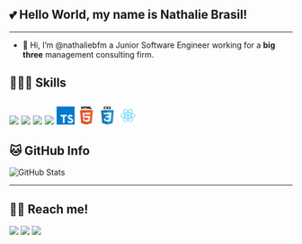 ## 💕 Hello World, my name is <strong>Nathalie Brasil!</strong>

----

- 👋 Hi, I’m @nathaliebfm a Junior Software Engineer working for a <strong>big three</strong> management consulting firm.

<!---
nathaliebfm/nathaliebfm is a ✨ special ✨ repository because its `README.md` (this file) appears on your GitHub profile.
You can click the Preview link to take a look at your changes.
--->

## 👩🏻‍💻 Skills

<code><img height="32" src="https://cdn.jsdelivr.net/gh/devicons/devicon/icons/java/java-original.svg"/></code>
<code><img height="32" src="https://cdn.jsdelivr.net/gh/devicons/devicon/icons/mysql/mysql-original.svg" /></code>
<code><img height="32" src="https://cdn.jsdelivr.net/gh/devicons/devicon/icons/spring/spring-original-wordmark.svg" /></code>
<code><img height="32" src="https://cdn.jsdelivr.net/gh/devicons/devicon/icons/javascript/javascript-original.svg"/></code>
<code><img height="32" src="https://raw.githubusercontent.com/github/explore/80688e429a7d4ef2fca1e82350fe8e3517d3494d/topics/typescript/typescript.png" alt="Typescript"/></code>
<code><img height="32" src="https://raw.githubusercontent.com/github/explore/80688e429a7d4ef2fca1e82350fe8e3517d3494d/topics/html/html.png" alt="HTML"/></code>
<code><img height="32" src="https://raw.githubusercontent.com/github/explore/80688e429a7d4ef2fca1e82350fe8e3517d3494d/topics/css/css.png" alt="CSS"/></code>
<code><img height="32" src="https://raw.githubusercontent.com/github/explore/80688e429a7d4ef2fca1e82350fe8e3517d3494d/topics/react/react.png" alt="React"/></code>
---

## 🐱 GitHub Info
![GitHub Stats](https://github-readme-stats.vercel.app/api?username=nathaliebfm&show_icons=true)

---

## 👋🏼 Reach me!
  
<div> 
  <a href="https://www.instagram.com/nathaliebfm/" target="_blank"><img src="https://img.shields.io/badge/-Instagram-%23E4405F?style=for-the-badge&logo=instagram&logoColor=white" target="_blank"></a>
 	<a href = "mailto:3natibfm@hotmail.com"><img src="https://img.shields.io/badge/-email-%23333?style=for-the-badge&logo=Gmail&logoColor=white" target="_blank"></a>
  <a href="https://www.linkedin.com/in/nathalie-brasil/" target="_blank"><img src="https://img.shields.io/badge/-LinkedIn-%230077B5?style=for-the-badge&logo=linkedin&logoColor=white" target="_blank"></a> 
